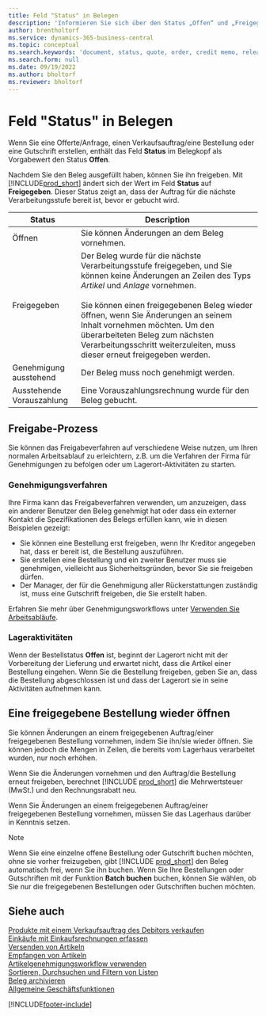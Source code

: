 ```yaml
---
title: Feld "Status" in Belegen
description: 'Informieren Sie sich über den Status „Offen“ und „Freigegeben“ in Offerten-, Auftrags- oder Gutschriftbelegen.'
author: brentholtorf
ms.service: dynamics-365-business-central
ms.topic: conceptual
ms.search.keywords: 'document, status, quote, order, credit memo, released, open, pending approval, pending prepayment,'
ms.search.form: null
ms.date: 09/19/2022
ms.author: bholtorf
ms.reviewer: bholtorf
---
```

# Feld "Status" in Belegen

Wenn Sie eine Offerte/Anfrage, einen Verkaufsauftrag/eine Bestellung oder eine Gutschrift erstellen, enthält das Feld **Status** im Belegkopf als Vorgabewert den Status **Offen**.

Nachdem Sie den Beleg ausgefüllt haben, können Sie ihn freigeben. Mit [!INCLUDE[prod_short](includes/prod_short.md)] ändert sich der Wert im Feld **Status** auf **Freigegeben**. Dieser Status zeigt an, dass der Auftrag für die nächste Verarbeitungsstufe bereit ist, bevor er gebucht wird.

| Status      | Description |
| ------ | ----------- |
| Öffnen   | Sie können Änderungen an dem Beleg vornehmen. |
| Freigegeben | Der Beleg wurde für die nächste Verarbeitungsstufe freigegeben, und Sie können keine Änderungen an Zeilen des Typs *Artikel* und *Anlage* vornehmen.<br /><br />Sie können einen freigegebenen Beleg wieder öffnen, wenn Sie Änderungen an seinem Inhalt vornehmen möchten. Um den überarbeiteten Beleg zum nächsten Verarbeitungsschritt weiterzuleiten, muss dieser erneut freigegeben werden. |
| Genehmigung ausstehend   | Der Beleg muss noch genehmigt werden. |
| Ausstehende Vorauszahlung | Eine Vorauszahlungsrechnung wurde für den Beleg gebucht. |

## Freigabe-Prozess

Sie können das Freigabeverfahren auf verschiedene Weise nutzen, um Ihren normalen Arbeitsablauf zu erleichtern, z.B. um die Verfahren der Firma für Genehmigungen zu befolgen oder um Lagerort-Aktivitäten zu starten.

### Genehmigungsverfahren

Ihre Firma kann das Freigabeverfahren verwenden, um anzuzeigen, dass ein anderer Benutzer den Beleg genehmigt hat oder dass ein externer Kontakt die Spezifikationen des Belegs erfüllen kann, wie in diesen Beispielen gezeigt:

* Sie können eine Bestellung erst freigeben, wenn Ihr Kreditor angegeben hat, dass er bereit ist, die Bestellung auszuführen.
* Sie erstellen eine Bestellung und ein zweiter Benutzer muss sie genehmigen, vielleicht aus Sicherheitsgründen, bevor Sie sie freigeben dürfen.
* Der Manager, der für die Genehmigung aller Rückerstattungen zuständig ist, muss eine Gutschrift freigeben, die Sie erstellt haben.

Erfahren Sie mehr über Genehmigungsworkflows unter [Verwenden Sie Arbeitsabläufe](across-use-workflows.md).

### Lageraktivitäten

Wenn der Bestellstatus **Offen** ist, beginnt der Lagerort nicht mit der Vorbereitung der Lieferung und erwartet nicht, dass die Artikel einer Bestellung eingehen. Wenn Sie die Bestellung freigeben, geben Sie an, dass die Bestellung abgeschlossen ist und dass der Lagerort sie in seine Aktivitäten aufnehmen kann.

## Eine freigegebene Bestellung wieder öffnen

Sie können Änderungen an einem freigegebenen Auftrag/einer freigegebenen Bestellung vornehmen, indem Sie ihn/sie wieder öffnen. Sie können jedoch die Mengen in Zeilen, die bereits vom Lagerhaus verarbeitet wurden, nur noch erhöhen.

Wenn Sie die Änderungen vornehmen und den Auftrag/die Bestellung erneut freigeben, berechnet [!INCLUDE [prod_short](includes/prod_short.md)] die Mehrwertsteuer (MwSt.) und den Rechnungsrabatt neu.

Wenn Sie Änderungen an einem freigegebenen Auftrag/einer freigegebenen Bestellung vornehmen, müssen Sie das Lagerhaus darüber in Kenntnis setzen.

> [!NOTE]
> Wenn Sie eine einzelne offene Bestellung oder Gutschrift buchen möchten, ohne sie vorher freizugeben, gibt [!INCLUDE [prod_short](includes/prod_short.md)] den Beleg automatisch frei, wenn Sie ihn buchen. Wenn Sie Ihre Bestellungen oder Gutschriften mit der Funktion **Batch buchen** buchen, können Sie wählen, ob Sie nur die freigegebenen Bestellungen oder Gutschriften buchen möchten.

## Siehe auch 

[Produkte mit einem Verkaufsauftrag des Debitors verkaufen](sales-how-sell-products.md)  
[Einkäufe mit Einkaufsrechnungen erfassen](purchasing-how-record-purchases.md)  
[Versenden von Artikeln](warehouse-how-ship-items.md)  
[Empfangen von Artikeln](warehouse-how-receive-items.md)  
[Artikelgenehmigungsworkflow verwenden](across-how-use-approval-workflows.md)  
[Sortieren, Durchsuchen und Filtern von Listen](ui-enter-criteria-filters.md)  
[Beleg archivieren](across-how-to-archive-documents.md)  
[Allgemeine Geschäftsfunktionen](ui-across-business-areas.md)  

[!INCLUDE[footer-include](includes/footer-banner.md)]
